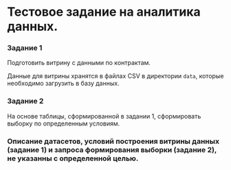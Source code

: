 # Тестовое задание на аналитика данных.


### Задание 1

Подготовить витрину с данными по контрактам.

Данные для витрины хранятся в файлах CSV в директории `data`, которые необходимо загрузить в базу данных.



### Задание 2

На основе таблицы, сформированной в задании 1, сформировать выборку по определенным условиям.

### Описание датасетов, условий построения витрины данных (задание 1) и запроса формирования выборки (задание 2), не указанны с определенной целью.
